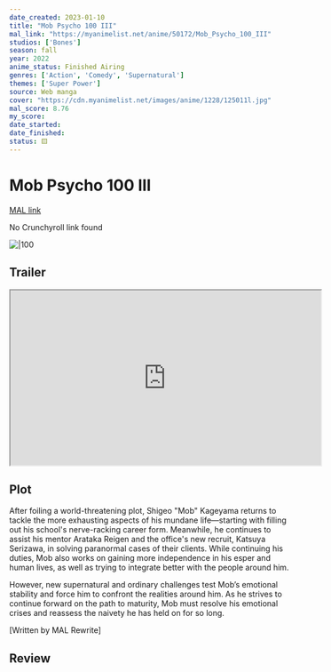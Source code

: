 ```yaml
---
date_created: 2023-01-10
title: "Mob Psycho 100 III"
mal_link: "https://myanimelist.net/anime/50172/Mob_Psycho_100_III"
studios: ['Bones']
season: fall
year: 2022
anime_status: Finished Airing
genres: ['Action', 'Comedy', 'Supernatural']
themes: ['Super Power']
source: Web manga
cover: "https://cdn.myanimelist.net/images/anime/1228/125011l.jpg"
mal_score: 8.76
my_score: 
date_started:
date_finished:
status: 🟨
---
```

# Mob Psycho 100 III
[MAL link](https://myanimelist.net/anime/50172/Mob_Psycho_100_III)

No Crunchyroll link found

![|100](https://cdn.myanimelist.net/images/anime/1228/125011l.jpg)

## Trailer
<iframe height=315 width=560 src="https://www.youtube.com/embed/b1miJsAVYJA?enablejsapi=1&wmode=opaque"></iframe>




## Plot
After foiling a world-threatening plot, Shigeo "Mob" Kageyama returns to tackle the more exhausting aspects of his mundane life—starting with filling out his school's nerve-racking career form. Meanwhile, he continues to assist his mentor Arataka Reigen and the office's new recruit, Katsuya Serizawa, in solving paranormal cases of their clients. While continuing his duties, Mob also works on gaining more independence in his esper and human lives, as well as trying to integrate better with the people around him.

However, new supernatural and ordinary challenges test Mob’s emotional stability and force him to confront the realities around him. As he strives to continue forward on the path to maturity, Mob must resolve his emotional crises and reassess the naivety he has held on for so long.

[Written by MAL Rewrite]

## Review

